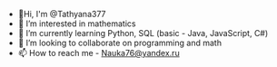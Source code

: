 - 👋Hi, I'm @Tathyana377
- 👀 I’m interested in mathematics
- 🌱 I’m currently learning Python, SQL (basic - Java, JavaScript, C#)
- 💞️ I’m looking to collaborate on programming and math
- 📫 How to reach me - Nauka76@yandex.ru

<!---
Tathyana377/Tathyana377 is a ✨ special ✨ repository because its `README.md` (this file) appears on your GitHub profile.
You can click the Preview link to take a look at your changes.
--->
